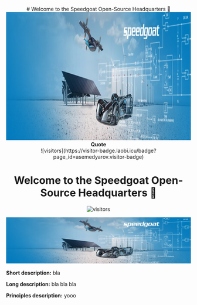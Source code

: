 

<p align="center">
  # Welcome to the Speedgoat Open-Source Headquarters 👋
  <br>
   <img src="SG-cover.jpg" alt="Speedgoat Logo" width="1400" height="350">
  <br>
  <strong>Quote</strong>
  <br>
  ![visitors](https://visitor-badge.laobi.icu/badge?page_id=asemedyarov.visitor-badge)
</p>

<div align="center">

# Welcome to the Speedgoat Open-Source Headquarters 👋

![visitors](https://visitor-badge.laobi.icu/badge?page_id=asemedyarov.visitor-badge)

![Speedgoat Logo](SG-cover.jpg)

</div>

<strong>Short description:</strong> bla 

<strong>Long description:</strong> bla bla bla

<strong>Principles description:</strong> yooo

